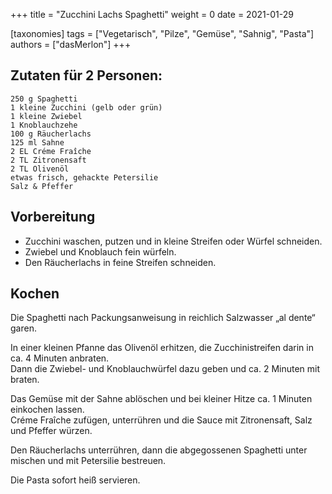 +++
title = "Zucchini Lachs Spaghetti"
weight = 0
date = 2021-01-29

[taxonomies]
tags = ["Vegetarisch", "Pilze", "Gemüse", "Sahnig", "Pasta"]
authors = ["dasMerlon"]
+++

## Zutaten für 2 Personen:

```
250 g Spaghetti
1 kleine Zucchini (gelb oder grün)
1 kleine Zwiebel
1 Knoblauchzehe
100 g Räucherlachs
125 ml Sahne
2 EL Créme Fraîche
2 TL Zitronensaft
2 TL Olivenöl
etwas frisch, gehackte Petersilie
Salz & Pfeffer
```

## Vorbereitung

- Zucchini waschen, putzen und in kleine Streifen oder Würfel schneiden.
- Zwiebel und Knoblauch fein würfeln.
- Den Räucherlachs in feine Streifen schneiden.

## Kochen

Die Spaghetti nach Packungsanweisung in reichlich Salzwasser „al dente“ garen.

In einer kleinen Pfanne das Olivenöl erhitzen, die Zucchinistreifen darin in ca. 4 Minuten anbraten. \
Dann die Zwiebel- und Knoblauchwürfel dazu geben und ca. 2 Minuten mit braten.

Das Gemüse mit der Sahne ablöschen und bei kleiner Hitze ca. 1 Minuten einkochen lassen. \
Créme Fraîche zufügen, unterrühren und die Sauce mit Zitronensaft, Salz und Pfeffer würzen.

Den Räucherlachs unterrühren, dann die abgegossenen Spaghetti unter mischen und mit Petersilie bestreuen.

Die Pasta sofort heiß servieren.
